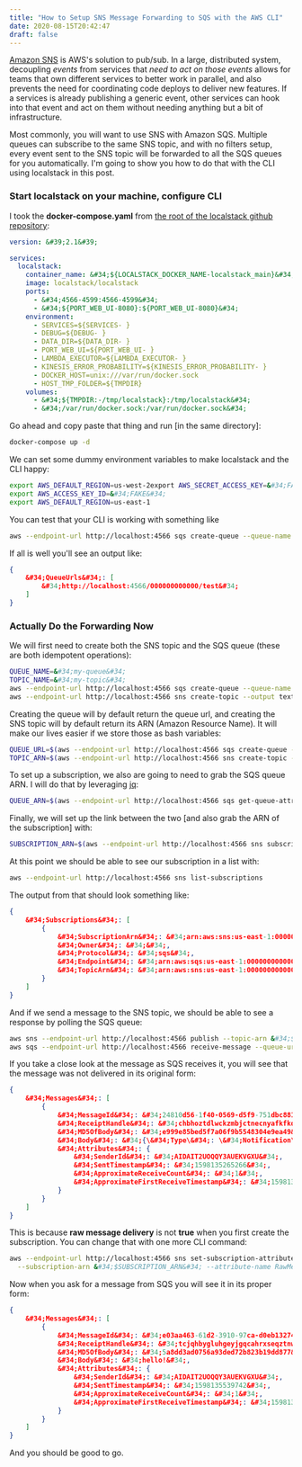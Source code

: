 ```yaml
---
title: "How to Setup SNS Message Forwarding to SQS with the AWS CLI"
date: 2020-08-15T20:42:47
draft: false
---
```


[Amazon SNS](https://docs.aws.amazon.com/sns/latest/dg/welcome.html) is AWS&#39;s solution to pub/sub. In a large, distributed system, decoupling _events_ from services that _need to act on those events_ allows for teams that own different services to better work in parallel, and also prevents the need for coordinating code deploys to deliver new features. If a services is already publishing a generic event, other services can hook into that event and act on them without needing anything but a bit of infrastructure.

Most commonly, you will want to use SNS with Amazon SQS. Multiple queues can subscribe to the same SNS topic, and with no filters setup, every event sent to the SNS topic will be forwarded to all the SQS queues for you automatically. I&#39;m going to show you how to do that with the CLI using localstack in this post.

### Start localstack on your machine, configure CLI

I took the **docker-compose.yaml** from [the root of the localstack github repository](https://github.com/localstack/localstack/blob/master/docker-compose.yml):

```yaml
version: &#39;2.1&#39;

services:
  localstack:
    container_name: &#34;${LOCALSTACK_DOCKER_NAME-localstack_main}&#34;
    image: localstack/localstack
    ports:
      - &#34;4566-4599:4566-4599&#34;
      - &#34;${PORT_WEB_UI-8080}:${PORT_WEB_UI-8080}&#34;
    environment:
      - SERVICES=${SERVICES- }
      - DEBUG=${DEBUG- }
      - DATA_DIR=${DATA_DIR- }
      - PORT_WEB_UI=${PORT_WEB_UI- }
      - LAMBDA_EXECUTOR=${LAMBDA_EXECUTOR- }
      - KINESIS_ERROR_PROBABILITY=${KINESIS_ERROR_PROBABILITY- }
      - DOCKER_HOST=unix:///var/run/docker.sock
      - HOST_TMP_FOLDER=${TMPDIR}
    volumes:
      - &#34;${TMPDIR:-/tmp/localstack}:/tmp/localstack&#34;
      - &#34;/var/run/docker.sock:/var/run/docker.sock&#34;

```

Go ahead and copy paste that thing and run \[in the same directory\]:

```bash
docker-compose up -d

```

We can set some dummy environment variables to make localstack and the CLI happy:

```bash
export AWS_DEFAULT_REGION=us-west-2export AWS_SECRET_ACCESS_KEY=&#34;FAKE&#34;
export AWS_ACCESS_KEY_ID=&#34;FAKE&#34;
export AWS_DEFAULT_REGION=us-east-1

```

You can test that your CLI is working with something like

```bash
aws --endpoint-url http://localhost:4566 sqs create-queue --queue-name &#34;test&#34;

```

If all is well you&#39;ll see an output like:

```json
{
    &#34;QueueUrls&#34;: [
        &#34;http://localhost:4566/000000000000/test&#34;
    ]
}

```

### Actually Do the Forwarding Now

We will first need to create both the SNS topic and the SQS queue (these are both idempotent operations):

```bash
QUEUE_NAME=&#34;my-queue&#34;
TOPIC_NAME=&#34;my-topic&#34;
aws --endpoint-url http://localhost:4566 sqs create-queue --queue-name &#34;$QUEUE_NAME&#34; --output text
aws --endpoint-url http://localhost:4566 sns create-topic --output text --name &#34;$TOPIC_NAME&#34;

```

Creating the queue will by default return the queue url, and creating the SNS topic will by default return its ARN (Amazon Resource Name). It will make our lives easier if we store those as bash variables:

```bash
QUEUE_URL=$(aws --endpoint-url http://localhost:4566 sqs create-queue --queue-name &#34;$QUEUE_NAME&#34; --output text)
TOPIC_ARN=$(aws --endpoint-url http://localhost:4566 sns create-topic --output text --name &#34;$TOPIC_NAME&#34;)

```

To set up a subscription, we also are going to need to grab the SQS queue ARN. I will do that by leveraging [jq](https://stedolan.github.io/jq/manual/):

```bash
QUEUE_ARN=$(aws --endpoint-url http://localhost:4566 sqs get-queue-attributes --queue-url &#34;$QUEUE_URL&#34; | jq -r &#34;.Attributes.QueueArn&#34;)

```

Finally, we will set up the link between the two \[and also grab the ARN of the subscription\] with:

```bash
SUBSCRIPTION_ARN=$(aws --endpoint-url http://localhost:4566 sns subscribe --topic-arn &#34;$TOPIC_ARN&#34; --protocol sqs --notification-endpoint &#34;$QUEUE_ARN&#34; --output text)

```

At this point we should be able to see our subscription in a list with:

```bash
aws --endpoint-url http://localhost:4566 sns list-subscriptions

```

The output from that should look something like:

```json
{
    &#34;Subscriptions&#34;: [
        {
            &#34;SubscriptionArn&#34;: &#34;arn:aws:sns:us-east-1:000000000000:my-topic:0243d3b4-4cdd-41c8-abbf-d8f0f83a74c5&#34;,
            &#34;Owner&#34;: &#34;&#34;,
            &#34;Protocol&#34;: &#34;sqs&#34;,
            &#34;Endpoint&#34;: &#34;arn:aws:sqs:us-east-1:000000000000:my-queue&#34;,
            &#34;TopicArn&#34;: &#34;arn:aws:sns:us-east-1:000000000000:my-topic&#34;
        }
    ]
}

```

And if we send a message to the SNS topic, we should be able to see a response by polling the SQS queue:

```bash
aws sns --endpoint-url http://localhost:4566 publish --topic-arn &#34;$TOPIC_ARN&#34; --message &#34;hello!&#34;
aws sqs --endpoint-url http://localhost:4566 receive-message --queue-url &#34;$QUEUE_URL&#34;

```

If you take a close look at the message as SQS receives it, you will see that the message was not delivered in its original form:

```json
{
    &#34;Messages&#34;: [
        {
            &#34;MessageId&#34;: &#34;24810d56-1f40-0569-d5f9-751dbc881fcc&#34;,
            &#34;ReceiptHandle&#34;: &#34;chbhoztdlwckzmbjctnecnyafkfkdwzgonqetkwoxvvdxfohrmgplcsdgmskwiwhienohhefdrhmqxxjrqtuamoliwpfwzldugbloxrxjjnmpatswuoetnpoudjugphvgzywrzjexdvktenqiaxczofiphjstzslnygpdxwjsarlgiuhpeioohvav&#34;,
            &#34;MD5OfBody&#34;: &#34;e999e85bed5f7a06f9b5548304e9ea49&#34;,
            &#34;Body&#34;: &#34;{\&#34;Type\&#34;: \&#34;Notification\&#34;, \&#34;MessageId\&#34;: \&#34;6af3f1a1-07d5-4f16-b1d3-a3dc3656e107\&#34;, \&#34;Token\&#34;: null, \&#34;TopicArn\&#34;: \&#34;arn:aws:sns:us-east-1:000000000000:my-topic\&#34;, \&#34;Message\&#34;: \&#34;hello!\&#34;, \&#34;SubscribeURL\&#34;: null, \&#34;Timestamp\&#34;: \&#34;2020-08-22T22:27:45.235Z\&#34;, \&#34;SignatureVersion\&#34;: \&#34;1\&#34;, \&#34;Signature\&#34;: \&#34;EXAMPLEpH&#43;..\&#34;, \&#34;SigningCertURL\&#34;: \&#34;https://sns.us-east-1.amazonaws.com/SimpleNotificationService-0000000000000000000000.pem\&#34;}&#34;,
            &#34;Attributes&#34;: {
                &#34;SenderId&#34;: &#34;AIDAIT2UOQQY3AUEKVGXU&#34;,
                &#34;SentTimestamp&#34;: &#34;1598135265266&#34;,
                &#34;ApproximateReceiveCount&#34;: &#34;1&#34;,
                &#34;ApproximateFirstReceiveTimestamp&#34;: &#34;1598135265910&#34;
            }
        }
    ]
}

```

This is because **raw message delivery** is not **true** when you first create the subscription. You can change that with one more CLI command:

```bash
aws --endpoint-url http://localhost:4566 sns set-subscription-attributes \
  --subscription-arn &#34;$SUBSCRIPTION_ARN&#34; --attribute-name RawMessageDelivery --attribute-value true

```

Now when you ask for a message from SQS you will see it in its proper form:

```json
{
    &#34;Messages&#34;: [
        {
            &#34;MessageId&#34;: &#34;e03aa463-61d2-3910-97ca-d0eb13274082&#34;,
            &#34;ReceiptHandle&#34;: &#34;tcjqhbygluhgeyjgqcahrxseqztnwlkppciqjoollvlavhruexvryomumruvrpkiykljcouekexunqijuswzccjzzclbbwreafvmusqnbtqdpclnzgwatxnxgwvegzsrwkzinpavmdekeqqwdvyktpibywifsbeognewqtibjjwnvdjrdwnbhujtn&#34;,
            &#34;MD5OfBody&#34;: &#34;5a8dd3ad0756a93ded72b823b19dd877&#34;,
            &#34;Body&#34;: &#34;hello!&#34;,
            &#34;Attributes&#34;: {
                &#34;SenderId&#34;: &#34;AIDAIT2UOQQY3AUEKVGXU&#34;,
                &#34;SentTimestamp&#34;: &#34;1598135539742&#34;,
                &#34;ApproximateReceiveCount&#34;: &#34;1&#34;,
                &#34;ApproximateFirstReceiveTimestamp&#34;: &#34;1598135546283&#34;
            }
        }
    ]
}

```

And you should be good to go.
